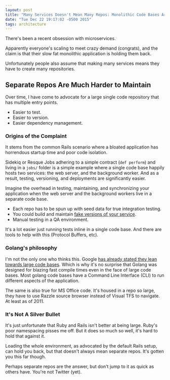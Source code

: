 ```yaml
---
layout: post
title: "Many Services Doesn't Mean Many Repos: Monolithic Code Bases Are OK"
date: "Tue Dec 22 19:17:02 -0500 2015"
tags: architecture
---
```


There's been a recent obsession with microservices.

Apparently everyone's scaling to meet crazy demand (congrats),
and the claim is that their slow fat monolithic application is holding them back.

Unfortunately people also assume that making many services means they
have to create many repositories.

## Separate Repos Are Much Harder to Maintain

Over time, I have come to advocate for a large single code repository that has multiple entry points.

* Easier to test.
* Easier to version.
* Easier dependency management.

### Origins of the Complaint

It stems from the common Rails scenario where a bloated application has horrendous startup time and
poor code isolation.

Sidekiq or Resque Jobs adhering to a simple contract (`def perform`) and living in a `jobs/` folder is a simple example where a single code base happily
hosts two services: the web server, and the background worker. And as a result, testing, versioning,
and deployments are significantly easier.

Imagine the overhead in testing, maintaining, and synchronizing your application when the web server and
the background workers live in a separate code base.

* Each repo has to be spun up with seed data for true integration testing.
* You could build and maintain [fake versions of your service](/2014/09/30/toggleable-fakes).
* Manual testing in a QA environment.

It's a lot easier just running tests inline in a single code base. And there are tools to help with this (Protocol Buffers, etc).

### Golang's philosophy

I'm not the only one who thinks this. Google [has already stated they lean towards large code bases](http://www.wired.com/2015/09/google-2-billion-lines-codeand-one-place/).
Which is why it's no surprise that Golang was designed for blazing fast compile times even
in the face of large code bases. Most golang code bases have a Command Line Interface (CLI) to
run different aspects of the application.

The same is also true for MS Office code. It's housed in a repo so large, they have to use Razzle source browser
instead of Visual TFS to navigate. At least as of 2011.

### It's Not A Silver Bullet

It's just unfortunate that Ruby and Rails isn't better at being large. Ruby's poor namespacing pisses me off.
But it does so much so well, it's hard to hold that against it.

Loading the whole environment, as advocated by the default Rails setup, can hold you back, but that doesn't always mean separate repos.
It's gotten you this far though.

Perhaps separate repos are the answer, but don't jump to it as quick as others have. You're not Twitter (yet).

